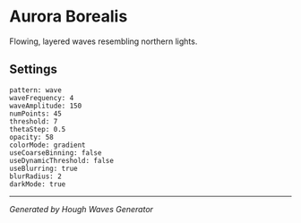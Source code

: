 # Aurora Borealis

Flowing, layered waves resembling northern lights.

## Settings

```
pattern: wave
waveFrequency: 4
waveAmplitude: 150
numPoints: 45
threshold: 7
thetaStep: 0.5
opacity: 58
colorMode: gradient
useCoarseBinning: false
useDynamicThreshold: false
useBlurring: true
blurRadius: 2
darkMode: true
```

---

*Generated by Hough Waves Generator*
